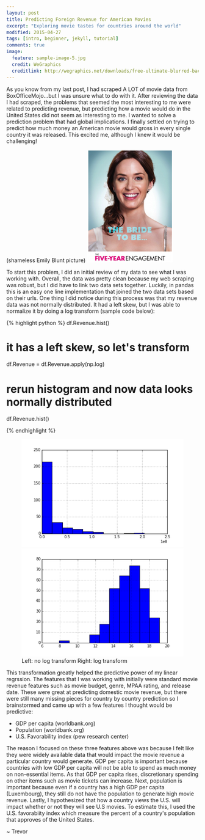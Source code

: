 ```yaml
---
layout: post
title: Predicting Foreign Revenue for American Movies
excerpt: "Exploring movie tastes for countries around the world"
modified: 2015-04-27
tags: [intro, beginner, jekyll, tutorial]
comments: true
image:
  feature: sample-image-5.jpg
  credit: WeGraphics
  creditlink: http://wegraphics.net/downloads/free-ultimate-blurred-background-pack/
---
```

As you know from my last post, I had scraped A LOT of movie data from BoxOfficeMojo...but I was unsure what to do with it.  After reviewing the data I had scraped, the problems that seemed the most interesting to me were related to predicting revenue, but predicting how a movie would do in the United States did not seem as interesting to me.  I wanted to solve a prediction problem that had global implications.  I finally settled on trying to predict how much money an American movie would gross in every single country it was released.  This excited me, although I knew it would be challenging!

(shameless Emily Blunt picture)
<a href="/images/emily_blunt.png"><img src="/images/emily_blunt.png"></a>


To start this problem, I did an initial review of my data to see what I was working with.  Overall, the data was pretty clean because my web scraping was robust, but I did have to link two data sets together.  Luckily, in pandas this is an easy one line implementation that joined the two data sets based on their urls.  One thing I did notice during this process was that my revenue data was not normally distributed.  It had a left skew, but I was able to normalize it by doing a log transform (sample code below):

{% highlight python %}
df.Revenue.hist()
# it has a left skew, so let's transform
df.Revenue = df.Revenue.apply(np.log)
# rerun histogram and now data looks normally distributed
df.Revenue.hist()

{% endhighlight %}
<figure class="half">
    <a href="/images/revenue.png"><img src="/images/revenue.png"></a>
    <a href="/images/revenue_log.png"><img src="/images/revenue_log.png"></a>
    <figcaption>     Left: no log transform                     Right: log transform</figcaption>
</figure>

This transformation greatly helped the predictive power of my linear regrssion.  The features that I was working with initially were standard movie revenue features such as movie budget, genre, MPAA rating, and release date.  These were great at predicting domestic movie revenue, but there were still many missing pieces for country by country prediction so I brainstormed and came up with a few features I thought would be predictive:

- GDP per capita (worldbank.org)
- Population (worldbank.org)
- U.S. Favorability index (pew research center)

The reason I focused on these three features above was because I felt like they were widely available data that would impact the movie revenue a particular country would generate.  GDP per capita is important because countries with low GDP per capita will not be able to spend as much money on non-essential items.  As that GDP per capita rises, discretionary spending on other items such as movie tickets can increase.  Next, population is important because even if a country has a high GDP per capita (Luxembourg), they still do not have the population to generate high movie revenue.  Lastly, I hypothesized that how a country views the U.S. will impact whether or not they will see U.S movies.  To estimate this, I used the U.S. favorabiity index which measure the percent of a country's population that approves of the United States.




~ Trevor
